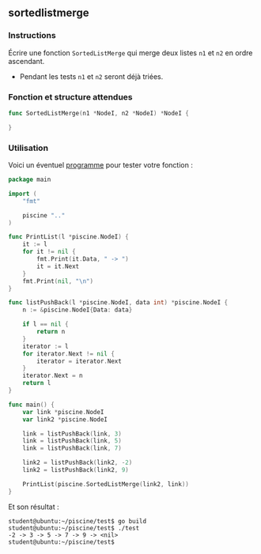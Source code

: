 ## sortedlistmerge

### Instructions

Écrire une fonction `SortedListMerge` qui merge deux listes `n1` et `n2` en ordre ascendant.

- Pendant les tests `n1` et `n2` seront déjà triées.

### Fonction et structure attendues

```go
func SortedListMerge(n1 *NodeI, n2 *NodeI) *NodeI {

}
```

### Utilisation

Voici un éventuel [programme](TODO-LINK) pour tester votre fonction :

```go
package main

import (
	"fmt"

	piscine ".."
)

func PrintList(l *piscine.NodeI) {
	it := l
	for it != nil {
		fmt.Print(it.Data, " -> ")
		it = it.Next
	}
	fmt.Print(nil, "\n")
}

func listPushBack(l *piscine.NodeI, data int) *piscine.NodeI {
	n := &piscine.NodeI{Data: data}

	if l == nil {
		return n
	}
	iterator := l
	for iterator.Next != nil {
		iterator = iterator.Next
	}
	iterator.Next = n
	return l
}

func main() {
	var link *piscine.NodeI
	var link2 *piscine.NodeI

	link = listPushBack(link, 3)
	link = listPushBack(link, 5)
	link = listPushBack(link, 7)

	link2 = listPushBack(link2, -2)
	link2 = listPushBack(link2, 9)

	PrintList(piscine.SortedListMerge(link2, link))
}
```

Et son résultat :

```console
student@ubuntu:~/piscine/test$ go build
student@ubuntu:~/piscine/test$ ./test
-2 -> 3 -> 5 -> 7 -> 9 -> <nil>
student@ubuntu:~/piscine/test$
```
